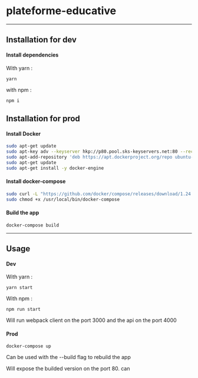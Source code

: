 # plateforme-educative

---

## Installation for dev

#### Install dependencies

With yarn :

```
yarn
```

with npm :

```
npm i
```

## Installation for prod

#### Install Docker

```bash
sudo apt-get update
sudo apt-key adv --keyserver hkp://p80.pool.sks-keyservers.net:80 --recv-keys 58118E89F3A912897C070ADBF76221572C52609D
sudo apt-add-repository 'deb https://apt.dockerproject.org/repo ubuntu-xenial main'
sudo apt-get update
sudo apt-get install -y docker-engine
```

#### Install docker-compose

```bash
sudo curl -L "https://github.com/docker/compose/releases/download/1.24.0/docker-compose-$(uname -s)-$(uname -m)" -o /usr/local/bin/docker-compose
sudo chmod +x /usr/local/bin/docker-compose
```

#### Build the app

```
docker-compose build
```

---

## Usage

#### Dev

With yarn :

```
yarn start
```

With npm :

```
npm run start
```

Will run webpack client on the port 3000 and the api on the port 4000

#### Prod

```
docker-compose up
```

Can be used with the --build flag to rebuild the app

Will expose the builded version on the port 80. can
